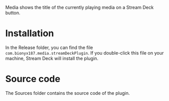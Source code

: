 
Media shows the title of the currently playing media on a Stream Deck button.

# Installation

In the Release folder, you can find the file `com.bionyx187.media.streamDeckPlugin`. If you double-click this file on your machine, Stream Deck will install the plugin.


# Source code

The Sources folder contains the source code of the plugin.
